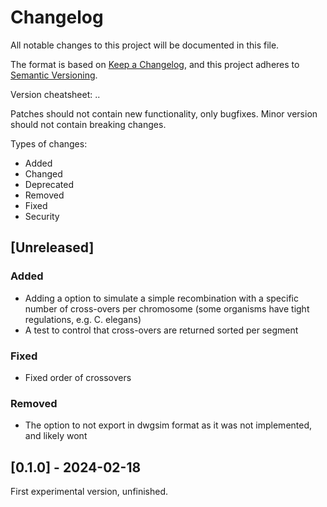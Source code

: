 # Changelog

All notable changes to this project will be documented in this file.

The format is based on [Keep a Changelog](https://keepachangelog.com/en/1.1.0/),
and this project adheres to [Semantic Versioning](https://semver.org/spec/v2.0.0.html).


Version cheatsheet: <MAJOR>.<MINOR>.<PATCH>

Patches should not contain new functionality, only bugfixes.
Minor version should not contain breaking changes.

Types of changes:

* Added
* Changed
* Deprecated
* Removed
* Fixed
* Security

## [Unreleased]

### Added

- Adding a option to simulate a simple recombination with a specific number of cross-overs per chromosome (some organisms have tight regulations, e.g. C. elegans)
- A test to control that cross-overs are returned sorted per segment

### Fixed

- Fixed order of crossovers

### Removed

- The option to not export in dwgsim format as it was not implemented, and likely wont

## [0.1.0] - 2024-02-18

First experimental version, unfinished.
